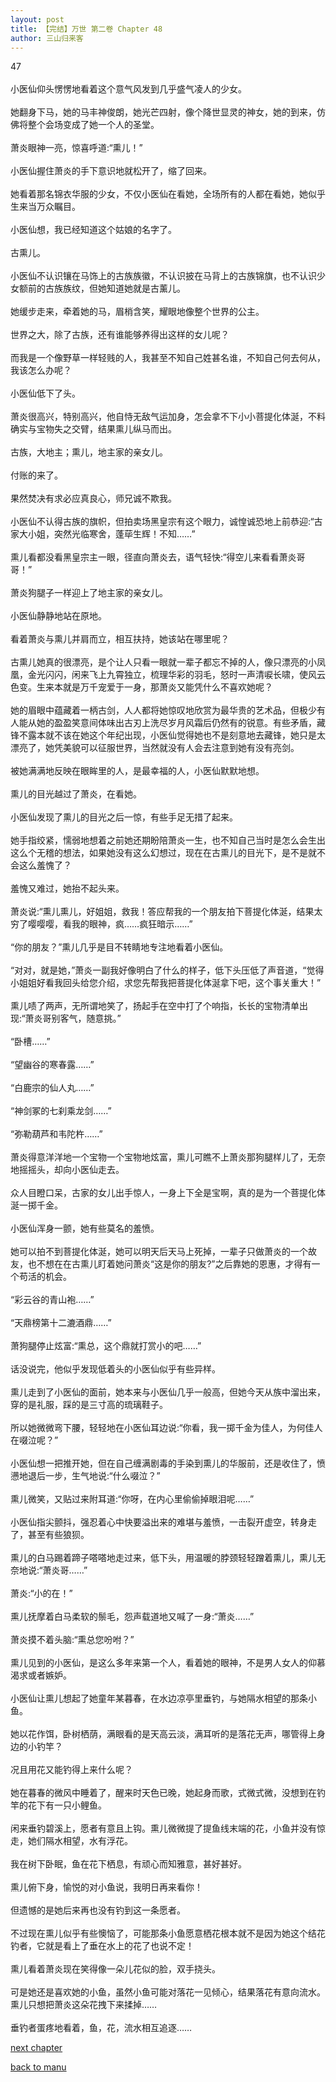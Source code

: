 ```yaml
---
layout: post
title: 【完结】万世 第二卷 Chapter 48
author: 三山归来客
---
```




47<br><br>  小医仙仰头愣愣地看着这个意气风发到几乎盛气凌人的少女。<br><br>  她翻身下马，她的马丰神俊朗，她光芒四射，像个降世显灵的神女，她的到来，仿佛将整个会场变成了她一个人的圣堂。<br><br>  萧炎眼神一亮，惊喜呼道:“熏儿！”<br><br>  小医仙握住萧炎的手下意识地就松开了，缩了回来。<br><br>  她看着那名锦衣华服的少女，不仅小医仙在看她，全场所有的人都在看她，她似乎生来当万众瞩目。<br><br>  小医仙想，我已经知道这个姑娘的名字了。<br><br>  古熏儿。<br><br>  小医仙不认识镶在马饰上的古族族徽，不认识披在马背上的古族锦旗，也不认识少女额前的古族族纹，但她知道她就是古薰儿。<br><br>  她缓步走来，牵着她的马，眉梢含笑，耀眼地像整个世界的公主。<br><br>  世界之大，除了古族，还有谁能够养得出这样的女儿呢？<br><br>  而我是一个像野草一样轻贱的人，我甚至不知自己姓甚名谁，不知自己何去何从，我该怎么办呢？<br><br>  小医仙低下了头。<br><br>  萧炎很高兴，特别高兴，他自恃无敌气运加身，怎会拿不下小小菩提化体涎，不料确实与宝物失之交臂，结果熏儿纵马而出。<br><br>  古族，大地主；熏儿，地主家的亲女儿。<br><br>  付账的来了。<br><br>  果然焚决有求必应真良心，师兄诚不欺我。<br><br>  小医仙不认得古族的旗帜，但拍卖场黑皇宗有这个眼力，诚惶诚恐地上前恭迎:“古家大小姐，突然光临寒舍，蓬荜生辉！不知……”<br><br>  熏儿看都没看黑皇宗主一眼，径直向萧炎去，语气轻快:“得空儿来看看萧炎哥哥！”<br><br>  萧炎狗腿子一样迎上了地主家的亲女儿。<br><br>  小医仙静静地站在原地。<br><br>  看着萧炎与熏儿并肩而立，相互扶持，她该站在哪里呢？<br><br>  古熏儿她真的很漂亮，是个让人只看一眼就一辈子都忘不掉的人，像只漂亮的小凤凰，金光闪闪，闲来飞上九霄独立，梳理华彩的羽毛，怒时一声清唳长啸，使风云色变。生来本就是万千宠爱于一身，那萧炎又能凭什么不喜欢她呢？<br><br>  她的眉眼中蕴藏着一柄古剑，人人都将她惊叹地欣赏为最华贵的艺术品，但极少有人能从她的盈盈笑意间体味出古刃上洗尽岁月风霜后仍然有的锐意。有些矛盾，藏锋不露本就不该在她这个年纪出现，小医仙觉得她也不是刻意地去藏锋，她只是太漂亮了，她凭美貌可以征服世界，当然就没有人会去注意到她有没有亮剑。<br><br>  被她满满地反映在眼眸里的人，是最幸福的人，小医仙默默地想。<br><br>  熏儿的目光越过了萧炎，在看她。<br><br>  小医仙发现了熏儿的目光之后一惊，有些手足无措了起来。<br><br>  她手指绞紧，懦弱地想着之前她还期盼陪萧炎一生，也不知自己当时是怎么会生出这么个无稽的想法，如果她没有这么幻想过，现在在古熏儿的目光下，是不是就不会这么羞愧了？<br><br>  羞愧又难过，她抬不起头来。<br><br>  萧炎说:“熏儿熏儿，好姐姐，救我！答应帮我的一个朋友拍下菩提化体涎，结果太穷了嘤嘤嘤，看我的眼神，疯……疯狂暗示……”<br><br>  “你的朋友？”熏儿几乎是目不转睛地专注地看着小医仙。<br><br>  “对对，就是她，”萧炎一副我好像明白了什么的样子，低下头压低了声音道，“觉得小姐姐好看我回头给您介绍，求您先帮我把菩提化体涎拿下吧，这个事关重大！”<br><br>  熏儿啧了两声，无所谓地笑了，扬起手在空中打了个响指，长长的宝物清单出现:“萧炎哥别客气，随意挑。”<br><br>  “卧槽……”<br><br>  “望幽谷的寒春露……”<br><br>  “白鹿宗的仙人丸……”<br><br>  “神剑冢的七刹乘龙剑……”<br><br>  “弥勒葫芦和韦陀杵……”<br><br>  萧炎得意洋洋地一个宝物一个宝物地炫富，熏儿可瞧不上萧炎那狗腿样儿了，无奈地摇摇头，却向小医仙走去。<br><br>  众人目瞪口呆，古家的女儿出手惊人，一身上下全是宝啊，真的是为一个菩提化体涎一掷千金。<br><br>  小医仙浑身一颤，她有些莫名的羞愤。<br><br>  她可以拍不到菩提化体涎，她可以明天后天马上死掉，一辈子只做萧炎的一个故友，也不想在在古熏儿盯着她问萧炎“这是你的朋友?”之后靠她的恩惠，才得有一个苟活的机会。<br><br>  “彩云谷的青山袍……”<br><br>  “天鼎榜第十二漉酒鼎……”<br><br>  萧狗腿停止炫富:“熏总，这个鼎就打赏小的吧……”<br><br>  话没说完，他似乎发现低着头的小医仙似乎有些异样。<br><br>  熏儿走到了小医仙的面前，她本来与小医仙几乎一般高，但她今天从族中溜出来，穿的是礼服，踩的是三寸高的琉璃鞋子。<br><br>  所以她微微弯下腰，轻轻地在小医仙耳边说:“你看，我一掷千金为佳人，为何佳人在啜泣呢？”<br><br>  小医仙想一把推开她，但在自己缠满剧毒的手染到熏儿的华服前，还是收住了，愤懑地退后一步，生气地说:“什么啜泣？”<br><br>  熏儿微笑，又贴过来附耳道:“你呀，在内心里偷偷掉眼泪呢……”<br><br>  小医仙指尖颤抖，强忍着心中快要溢出来的难堪与羞愤，一击裂开虚空，转身走了，甚至有些狼狈。<br><br>  熏儿的白马踢着蹄子嗒嗒地走过来，低下头，用温暖的脖颈轻轻蹭着熏儿，熏儿无奈地说:“萧炎哥……”<br><br>  萧炎:“小的在！”<br><br>  熏儿抚摩着白马柔软的鬃毛，怨声载道地又喊了一身:“萧炎……”<br><br>  萧炎摸不着头脑:“熏总您吩咐？”<br><br>  熏儿见到的小医仙，是这么多年来第一个人，看着她的眼神，不是男人女人的仰慕渴求或者嫉妒。<br><br>  小医仙让熏儿想起了她童年某暮春，在水边凉亭里垂钓，与她隔水相望的那条小鱼。<br><br>  她以花作饵，卧树栖荫，满眼看的是天高云淡，满耳听的是落花无声，哪管得上身边的小钓竿？<br><br>  况且用花又能钓得上来什么呢？<br><br>  她在暮春的微风中睡着了，醒来时天色已晚，她起身而歌，式微式微，没想到在钓竿的花下有一只小鲤鱼。<br><br>  闲来垂钓碧溪上，愿者有意且上钩。熏儿微微提了提鱼线末端的花，小鱼并没有惊走，她们隔水相望，水有浮花。<br><br>  我在树下卧眠，鱼在花下栖息，有顽心而知雅意，甚好甚好。<br><br>  熏儿俯下身，愉悦的对小鱼说，我明日再来看你！<br><br>  但遗憾的是她后来再也没有钓到这一条愿者。<br><br>  不过现在熏儿似乎有些懊恼了，可能那条小鱼愿意栖花根本就不是因为她这个结花钓者，它就是看上了垂在水上的花了也说不定！<br><br>  熏儿看着萧炎现在笑得像一朵儿花似的脸，双手挠头。<br><br>  可是她还是喜欢她的小鱼，虽然小鱼可能对落花一见倾心，结果落花有意向流水。熏儿只想把萧炎这朵花拽下来揉掉……<br><br>  垂钓者蛋疼地看着，鱼，花，流水相互追逐……

[next chapter](https://allforyanchen.github.io/2020/07/19/post-44-chapter-49.html)

[back to manu](https://allforyanchen.github.io/2020/07/19/post-44.html)
